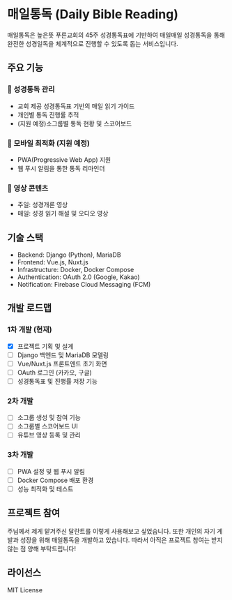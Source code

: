 # 매일통독 (Daily Bible Reading)

매일통독은 높은뜻 푸른교회의 45주 성경통독표에 기반하여
매일매일 성경통독을 통해 완전한 성경일독을 체계적으로 진행할 수 있도록 돕는 서비스입니다.

## 주요 기능

### 🎯 성경통독 관리
- 교회 제공 성경통독표 기반의 매일 읽기 가이드
- 개인별 통독 진행률 추적
- (지원 예정)소그룹별 통독 현황 및 스코어보드

### 📱 모바일 최적화 (지원 예정)
- PWA(Progressive Web App) 지원
- 웹 푸시 알림을 통한 통독 리마인더

### 🎥 영상 콘텐츠
- 주일: 성경개론 영상
- 매일: 성경 읽기 해설 및 오디오 영상

## 기술 스택

- Backend: Django (Python), MariaDB
- Frontend: Vue.js, Nuxt.js
- Infrastructure: Docker, Docker Compose
- Authentication: OAuth 2.0 (Google, Kakao)
- Notification: Firebase Cloud Messaging (FCM)

## 개발 로드맵

### 1차 개발 (현재)
- [x] 프로젝트 기획 및 설계
- [ ] Django 백엔드 및 MariaDB 모델링
- [ ] Vue/Nuxt.js 프론트엔드 초기 화면
- [ ] OAuth 로그인 (카카오, 구글)
- [ ] 성경통독표 및 진행률 저장 기능

### 2차 개발
- [ ] 소그룹 생성 및 참여 기능
- [ ] 소그룹별 스코어보드 UI
- [ ] 유튜브 영상 등록 및 관리

### 3차 개발
- [ ] PWA 설정 및 웹 푸시 알림
- [ ] Docker Compose 배포 환경
- [ ] 성능 최적화 및 테스트

## 프로젝트 참여
주님께서 제게 맡겨주신 달란트를 이렇게 사용해보고 싶었습니다.
또한 개인의 자기 계발과 성장을 위해 매일통독을 개발하고 있습니다.
따라서 아직은 프로젝트 참여는 받지 않는 점 양해 부탁드립니다!

## 라이선스
MIT License
